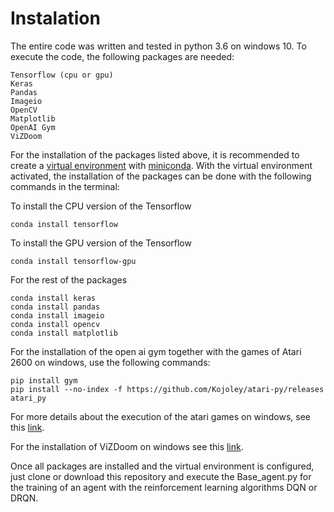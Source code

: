 # Instalation
The entire code was written and tested in python 3.6 on windows 10. To execute the code, the following packages are needed:
````
Tensorflow (cpu or gpu)
Keras
Pandas
Imageio
OpenCV
Matplotlib
OpenAI Gym
ViZDoom
````

For the installation of the packages listed above, it is recommended to create a [virtual environment](https://docs.conda.io/projects/conda/en/latest/user-guide/getting-started.html#managing-environments) with [miniconda](https://docs.conda.io/projects/conda/en/latest/user-guide/install/index.html). With the virtual environment activated, the installation of the packages can be done with the following commands in the terminal:

To install the CPU version of the Tensorflow
````
conda install tensorflow
````
To install the GPU version of the Tensorflow
````
conda install tensorflow-gpu
````
For the rest of the packages
````
conda install keras
conda install pandas
conda install imageio
conda install opencv
conda install matplotlib
````
For the installation of the open ai gym together with the games of Atari 2600 on windows, use the following commands:
````
pip install gym
pip install --no-index -f https://github.com/Kojoley/atari-py/releases atari_py
````
For more details about the execution of the atari games on windows, see this [link](https://stackoverflow.com/questions/42605769/openai-gym-atari-on-windows).

For the installation of ViZDoom on windows see this [link](https://github.com/mwydmuch/ViZDoom/blob/master/doc/Building.md#windows_bin).

Once all packages are installed and the virtual environment is configured, just clone or download this repository and execute the Base_agent.py for the training of an agent with the reinforcement learning algorithms DQN or DRQN.
